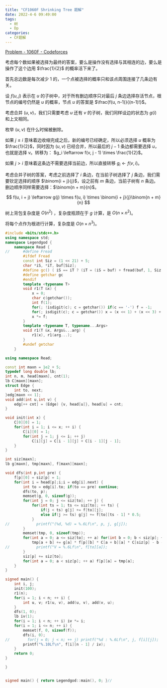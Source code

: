 ```yaml
---
title: "CF1060F Shrinking Tree 题解"
date: 2022-4-6 09:49:00
tags:
  - 树
  - Dp
categories:
  - CF题解
---
```


[Problem - 1060F - Codeforces](https://codeforces.com/problemset/problem/1060/F)

考虑每个数如果被选择为最终的答案，要么是操作没有选择与其相连的边，要么是操作了这个边用 $\frac{1}{2}$ 的概率活下来了。

首先总边数是每次减少 $1$ 的，一个点被选择的概率只和该点周围连接了几条边有关。

设 $f(u, j)$ 表示在 $u$ 的子树中，对于所有删边顺序只对最后 $j$ 条边选择存活节点，根节点的编号仍然是 $u$ 的概率，节点 $u$ 的答案是 $\frac{f(u, n-1)}{(n-1)!}$。

考虑合并 $(u, v)$，我们只需要考虑 $u$ 还有 $v$ 的子树，我们同样设边的状态为 $g(i)$ 和上文相同。

枚举 $(u, v)$ 在什么时候被删除。

如果 $j \le i$ 意味着边收缩完成之后，新的编号已经确定，所以必须选择 $u$ 概率为 $\frac{1}{2}$，同时因为 $(u, v)$ 已经合并，所以最后的 $j -1$ 条边都需要选择 $u$，也就是选择 $v$。转移为： $g_i \leftarrow f(v, j - 1) \times \frac{1}{2}$。

如果 $j > i$ 意味着这条边不需要选择当前边，所以直接转移 $g_i \leftarrow f(v, i)$。

考虑合并子树的答案，考虑之前选择了 $i$ 条边，在当前子树选择了 $j$ 条边，我们需要钦定选择的顺序 $\binom{i + j}{j}$，设之前有 $m$ 条边，当前子树有 $n$ 条边。删边顺序同样需要选择：$\binom{n + m}{n}$。

$$
f(u, i + j) \leftarrow g(j) \times f(u, i) \times \binom{i + j}{j}\binom{n + m}{n}
$$

树上背包复杂度是 $O(n^2)$ ，复杂度瓶颈在于 $g$ 计算，是 $O(n\times n^2)$。

将每个点作为根进行计算，复杂度是 $O(n \times n^3)$。

```cpp
#include <bits/stdc++.h>
using namespace std;
namespace Legendgod {
	namespace Read {
//		#define Fread
		#ifdef Fread
		const int Siz = (1 << 21) + 5;
		char *iS, *iT, buf[Siz];
		#define gc() ( iS == iT ? (iT = (iS = buf) + fread(buf, 1, Siz, stdin), iS == iT ? EOF : *iS ++) : *iS ++ )
		#define getchar gc
		#endif
		template <typename T>
		void r1(T &x) {
		    x = 0;
			char c(getchar());
			int f(1);
			for(; !isdigit(c); c = getchar()) if(c == '-') f = -1;
			for(; isdigit(c); c = getchar()) x = (x << 1) + (x << 3) + (c ^ 48);
			x *= f;
		}
		template <typename T, typename...Args>
		void r1(T &x, Args&...arg) {
			r1(x), r1(arg...);
		}
		#undef getchar
	}

using namespace Read;

const int maxn = 1e2 + 5;
typedef long double lb;
int n, m, head[maxn], cnt(1);
lb C[maxn][maxn];
struct Edge {
    int to, next;
}edg[maxn << 1];
void add(int u,int v) {
    edg[++ cnt] = (Edge) {v, head[u]}, head[u] = cnt;
}

void init(int x) {
    C[0][0] = 1;
    for(int i = 1; i <= x; ++ i) {
        C[i][0] = 1;
        for(int j = 1; j <= i; ++ j)
            C[i][j] = C[i - 1][j] + C[i - 1][j - 1];
    }
}

int siz[maxn];
lb g[maxn], tmp[maxn], f[maxn][maxn];

void dfs(int p,int pre) {
    f[p][0] = siz[p] = 1;
    for(int i = head[p];i;i = edg[i].next) {
        int to = edg[i].to; if(to == pre) continue;
        dfs(to, p);
        memset(g, 0, sizeof(g));
        for(int j = 0; j <= siz[to]; ++ j) {
            for(int ts = 1; ts <= siz[to]; ++ ts) {
                if(j < ts) g[j] += f[to][j];
                else if(j >= ts) g[j] += f[to][ts - 1] * 0.5;
            }
//            printf("(%d, %d) = %.6Lf\n", p, j, g[j]);
        }
        memset(tmp, 0, sizeof(tmp));
        for(int a = 0; a <= siz[to]; ++ a) for(int b = 0; b < siz[p]; ++ b) {
            tmp[a + b] += g[a] * f[p][b] * C[a + b][a] * C[siz[p] - b - 1 + siz[to] - a][siz[p] - b - 1];
//            printf("V = %.6Lf\n", f[to][a]);
        }
        siz[p] += siz[to];
        for(int a = 0; a < siz[p]; ++ a) f[p][a] = tmp[a];
    }
}

signed main() {
	int i, j;
    init(100);
    r1(n);
    for(i = 1; i < n; ++ i) {
        int u, v; r1(u, v), add(u, v), add(v, u);
    }
    dfs(1, 0);
    lb iv(1);
    for(i = 1; i < n; ++ i) iv *= i;
    for(i = 1; i <= n; ++ i) {
        memset(f, 0, sizeof(f));
        dfs(i, 0);
//        for(j = 0; j < n; ++ j) printf("%d : %.6Lf\n", j, f[i][j]);
        printf("%.10Lf\n", f[i][n - 1] / iv);
    }
	return 0;
}

}


signed main() { return Legendgod::main(), 0; }//


```
